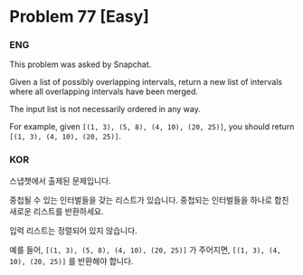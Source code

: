# Problem 77 [Easy]

### ENG

This problem was asked by Snapchat.

Given a list of possibly overlapping intervals, return a new list of intervals where all overlapping intervals have been merged.

The input list is not necessarily ordered in any way.

For example, given `[(1, 3), (5, 8), (4, 10), (20, 25)]`, you should return `[(1, 3), (4, 10), (20, 25)]`.


### KOR

스냅챗에서 출제된 문제입니다.

중첩될 수 있는 인터벌들을 갖는 리스트가 있습니다. 중첩되는 인터벌들을 하나로 합친 새로운 리스트를 반환하세요.

입력 리스트는 정렬되어 있지 않습니다.

예를 들어, `[(1, 3), (5, 8), (4, 10), (20, 25)]` 가 주어지면, `[(1, 3), (4, 10), (20, 25)]` 를 반환해야 합니다.
